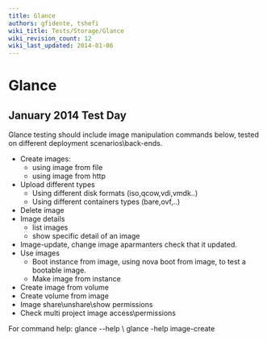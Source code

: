 ```yaml
---
title: Glance
authors: gfidente, tshefi
wiki_title: Tests/Storage/Glance
wiki_revision_count: 12
wiki_last_updated: 2014-01-06
---
```


# Glance

## January 2014 Test Day

Glance testing should include image manipulation commands below, tested on different deployment scenarios\\back-ends.

*   Create images:
    -   using image from file
    -   using image from http
*   Upload different types
    -   Using different disk formats (iso,qcow,vdi,vmdk..)
    -   Using different containers types (bare,ovf,..)
*   Delete image
*   Image details
    -   list images
    -   show specific detail of an image
*   Image-update, change image aparmanters check that it updated.
*   Use images
    -   Boot instance from image, using nova boot from image, to test a bootable image.
    -   Make image from instance
*   Create image from volume
*   Create volume from image
*   Image share\\unshare\\show permissions
*   Check multi project image access\\permissions

For command help: glance --help \\ glance -help image-create
